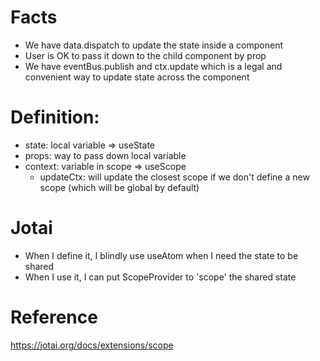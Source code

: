 # Facts
- We have data.dispatch to update the state inside a component
- User is OK to pass it down to the child component by prop
- We have eventBus.publish and ctx.update which is a legal and convenient way to update state across the component

# Definition:
- state: local variable => useState
- props: way to pass down local variable
- context: variable in scope => useScope
  - updateCtx: will update the closest scope if we don't define a new scope (which will be global by default)

# Jotai
- When I define it, I blindly use useAtom when I need the state to be shared
- When I use it, I can put ScopeProvider to 'scope' the shared state

# Reference
https://jotai.org/docs/extensions/scope
